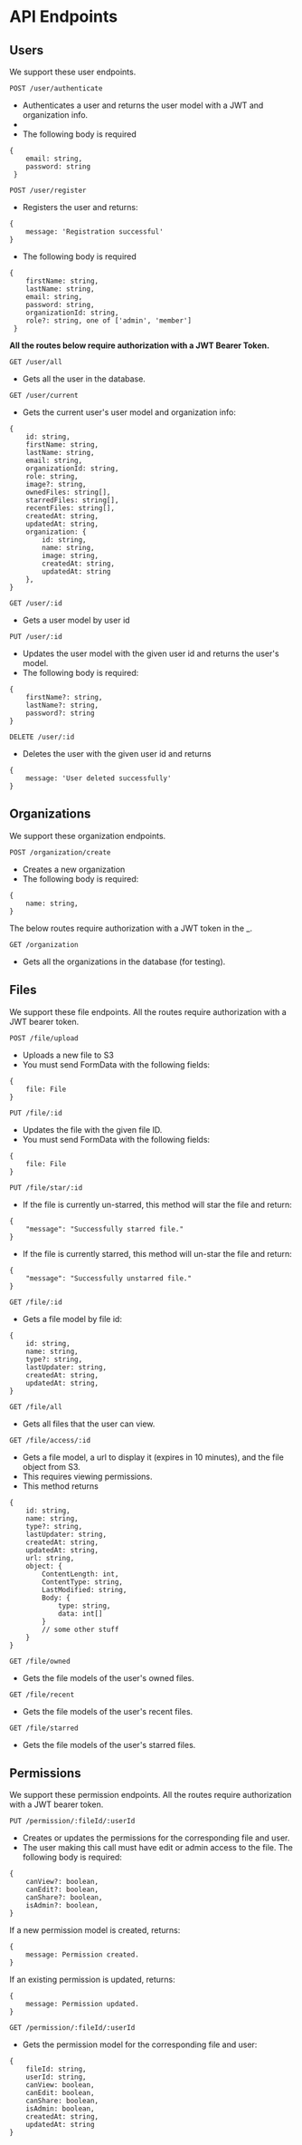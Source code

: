 # API Endpoints

## Users
We support these user endpoints.

`POST /user/authenticate`
- Authenticates a user and returns the user model with a JWT and organization info.
- 
- The following body is required
```
{
    email: string,
    password: string
 }
```

`POST /user/register`  
- Registers the user and returns:
```
{
    message: 'Registration successful'
}
```
- The following body is required
```
{
    firstName: string,
    lastName: string,
    email: string,
    password: string,
    organizationId: string,
    role?: string, one of ['admin', 'member']
 }
```

**All the routes below require authorization with a JWT Bearer Token.**

`GET /user/all`
- Gets all the user in the database.

`GET /user/current`
- Gets the current user's user model and organization info:
```
{
    id: string,
    firstName: string,
    lastName: string,
    email: string,
    organizationId: string,
    role: string,
    image?: string,
    ownedFiles: string[],
    starredFiles: string[],
    recentFiles: string[],
    createdAt: string,
    updatedAt: string,
    organization: {
        id: string,
        name: string,
        image: string,
        createdAt: string,
        updatedAt: string
    },
}
```

`GET /user/:id`
- Gets a user model by user id

`PUT /user/:id`
- Updates the user model with the given user id and returns the user's model.
- The following body is required:
```
{
    firstName?: string,
    lastName?: string,
    password?: string
}
```

`DELETE /user/:id`
- Deletes the user with the given user id and returns
```
{ 
    message: 'User deleted successfully' 
}
```

## Organizations
We support these organization endpoints.

`POST /organization/create`
- Creates a new organization
- The following body is required:
```
{
    name: string,
}
```

The below routes require authorization with a JWT token in the _.

`GET /organization`
- Gets all the organizations in the database (for testing).

## Files
We support these file endpoints. All the routes require authorization with a JWT bearer token.

`POST /file/upload`
- Uploads a new file to S3
- You must send FormData with the following fields:  
```
{
    file: File
}
```

`PUT /file/:id`
- Updates the file with the given file ID.
- You must send FormData with the following fields:  
```
{
    file: File
}
```

`PUT /file/star/:id`
- If the file is currently un-starred, this method will star the file and return:
```
{
    "message": "Successfully starred file."
}
```
- If the file is currently starred, this method will un-star the file and return:
```
{
    "message": "Successfully unstarred file."
}
```

`GET /file/:id`
- Gets a file model by file id:
```
{
    id: string,
    name: string,
    type?: string,
    lastUpdater: string,
    createdAt: string,
    updatedAt: string,
}
```

`GET /file/all`
- Gets all files that the user can view.


`GET /file/access/:id`
- Gets a file model, a url to display it (expires in 10 minutes), and the file object from S3.
- This requires viewing permissions.
- This method returns
```
{
    id: string,
    name: string,
    type?: string,
    lastUpdater: string,
    createdAt: string,
    updatedAt: string,
    url: string,
    object: {
        ContentLength: int,
        ContentType: string,
        LastModified: string,
        Body: {
            type: string,
            data: int[]
        }
        // some other stuff
    }
}
```

`GET /file/owned`
- Gets the file models of the user's owned files.
  
`GET /file/recent`
- Gets the file models of the user's recent files.

`GET /file/starred`
- Gets the file models of the user's starred files.


## Permissions
We support these permission endpoints. All the routes require authorization with a JWT bearer token.

`PUT /permission/:fileId/:userId`
- Creates or updates the permissions for the corresponding file and user.
- The user making this call must have edit or admin access to the file.
The following body is required:
```
{
    canView?: boolean,
    canEdit?: boolean,
    canShare?: boolean,
    isAdmin?: boolean,
}
```
If a new permission model is created, returns:
```
{
    message: Permission created.
}
```
If an existing permission is updated, returns:
```
{
    message: Permission updated.
}
```

`GET /permission/:fileId/:userId`
- Gets the permission model for the corresponding file and user:
```
{
    fileId: string,
    userId: string,
    canView: boolean,
    canEdit: boolean,
    canShare: boolean,
    isAdmin: boolean,
    createdAt: string,
    updatedAt: string
}
```
